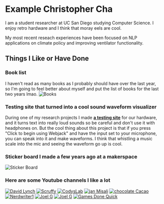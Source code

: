 # Example Christopher Cha

I am a student researcher at UC San Diego studying Computer Science.
I enjoy retro hardware and I think that moray eels are cool.

My most recent reseach experiences have been focused on NLP applications
on climate policy and improving ventilator functionality.



## Things I Like or Have Done
### Book list
I haven't read as many books as I probably should have over the last year, so I'm going to feel better about myself and put the list of books for the last two years lmao.
![Books](assets/files/books.png)


### Testing site that turned into a cool sound waveform visualizer
During one of my research projects I made **[a testing site](https://rinsworth.github.io/ventilator-site/)** for our hardware, and it turns text into really loud sounds so be careful and don't use it with headphones on. But the cool thing about this project is that if you press "Click to begin using Webjack" and have the input set to your microphone, you can speak into it and make waveforms. I think that whistling a music scale into the mic and seeing the waveform go up is cool. 

### Sticker board I made a few years ago at a makerspace
![Sticker Board](https://i.imgur.com/WDCaq87.jpeg)


### Here are some Youtube channels I like a lot
[![David Lynch](https://yt3.ggpht.com/ytc/AKedOLTSPclSanANYlUuffC9TsS_xjyCjQRlz0U7FNUq=s48-c-k-c0x00ffffff-no-rj)](https://youtu.be/nCDIkclODgQ) 
[![Scruffy](https://yt3.ggpht.com/25eUe8b8ljjlbsrez9xTIzHDlOLVjPWczd39v6vPlvUSJ0NwFQHaIdUqLG_bYWCH0GFalaaUdA=s48-c-k-c0x00ffffff-no-rj)](https://youtu.be/NkBXgcN3fXo) 
[![CodysLab](https://yt3.ggpht.com/ytc/AKedOLRpiWnaCHF2ajzz5eNGhB0KTkamMas9nfGvx6KOTw=s48-c-k-c0x00ffffff-no-rj)](https://youtu.be/ufZ4_b422Bk) 
[![jan Misali](https://yt3.ggpht.com/ytc/AKedOLT20AcvAw3P2TJT8P2s-Giz4lgpNjFyh38WNkgvxg=s48-c-k-c0x00ffffff-no-rj)](https://youtu.be/le5uGqHKll8)
[![chocolate Cacao](https://yt3.ggpht.com/ytc/AKedOLQJeHIuB00WNWZvy6BuOBIud3Vj0mZ0dE987JNJsQ=s48-c-k-c0x00ffffff-no-rj)](https://youtu.be/nuhxejWbBPc)
[![Nerdwriter1](https://yt3.ggpht.com/ytc/AKedOLRZkfWjYfFOkAq49ZyxqDd5hZOLqQy7CuBlK9HKvw=s48-c-k-c0x00ffffff-no-rj)](https://youtu.be/AcZ2OY5-TeM)
[![Joel G](https://yt3.ggpht.com/ytc/AKedOLSw7rSQpjGNh2etoe2dm5azSu_mJY1Kgt9ztDH6=s48-c-k-c0x00ffffff-no-rj)](https://youtu.be/Td7CBNu0914)
[![Joel G](https://yt3.ggpht.com/ytc/AKedOLQc3QK8IfOV6IVpHOrL-9N7cp567k4AVoeKg-3PBQ=s48-c-k-c0x00ffffff-no-rj)](https://youtu.be/GyCagepF_T4)
[![Games Done Quick](https://yt3.ggpht.com/ytc/AKedOLSnmCdvMoWpJI9KD5h3HWJGHx2HfWDZiGnFvTrC=s48-c-k-c0x00ffffff-no-rj)](https://youtu.be/YwhQE5k1nLo)

